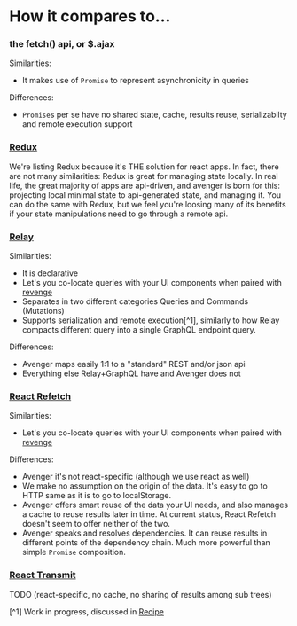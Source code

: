 # How it compares to...

### the fetch() api, or $.ajax

Similarities:
- It makes use of `Promise` to represent asynchronicity in queries

Differences:
- `Promise`s per se have no shared state, cache, results reuse, serializabilty and remote execution support

### [Redux](https://github.com/rackt/redux)

We're listing Redux because it's THE solution for react apps. In fact, there are not many similarities: Redux is great for managing state locally. In real life, the great majority of apps are api-driven, and avenger is born for this: projecting local minimal state to api-generated state, and managing it.
You can do the same with Redux, but we feel you're loosing many of its benefits if your state manipulations need to go through a remote api.

### [Relay](https://github.com/facebook/relay)

Similarities:
- It is declarative
- Let's you co-locate queries with your UI components when paired with [revenge](https://github.com/buildo/revenge)
- Separates in two different categories Queries and Commands (Mutations)
- Supports serialization and remote execution[^1], similarly to how Relay compacts different query into a single GraphQL endpoint query.

Differences:
- Avenger maps easily 1:1 to a "standard" REST and/or json api
- Everything else Relay+GraphQL have and Avenger does not

### [React Refetch](https://github.com/heroku/react-refetch)

Similarities:
- Let's you co-locate queries with your UI components when paired with [revenge](https://github.com/buildo/revenge)

Differences:
- Avenger it's not react-specific (although we use react as well)
- We make no assumption on the origin of the data. It's easy to go to HTTP same as it is to go to localStorage.
- Avenger offers smart reuse of the data your UI needs, and also manages a cache to reuse results later in time. At current status, React Refetch doesn't seem to offer neither of the two.
- Avenger speaks and resolves dependencies. It can reuse results in different points of the dependency chain. Much more powerful than simple `Promise` composition.

### [React Transmit](https://github.com/RickWong/react-transmit)

TODO (react-specific, no cache, no sharing of results among sub trees)

[^1] Work in progress, discussed in [Recipe](../wip/Recipe.md)
